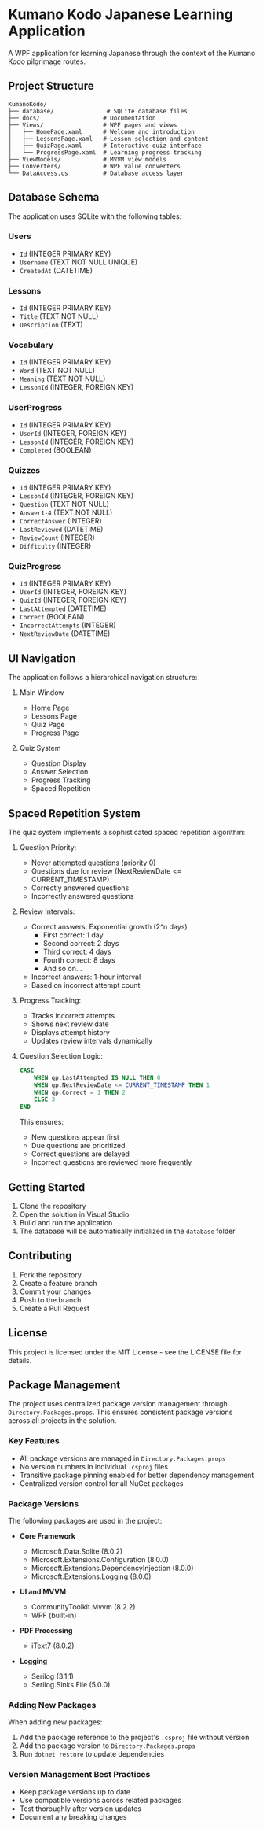 # Kumano Kodo Japanese Learning Application

A WPF application for learning Japanese through the context of the Kumano Kodo pilgrimage routes.

## Project Structure

```
KumanoKodo/
├── database/               # SQLite database files
├── docs/                  # Documentation
├── Views/                 # WPF pages and views
│   ├── HomePage.xaml      # Welcome and introduction
│   ├── LessonsPage.xaml   # Lesson selection and content
│   ├── QuizPage.xaml      # Interactive quiz interface
│   └── ProgressPage.xaml  # Learning progress tracking
├── ViewModels/            # MVVM view models
├── Converters/            # WPF value converters
└── DataAccess.cs          # Database access layer
```

## Database Schema

The application uses SQLite with the following tables:

### Users
- `Id` (INTEGER PRIMARY KEY)
- `Username` (TEXT NOT NULL UNIQUE)
- `CreatedAt` (DATETIME)

### Lessons
- `Id` (INTEGER PRIMARY KEY)
- `Title` (TEXT NOT NULL)
- `Description` (TEXT)

### Vocabulary
- `Id` (INTEGER PRIMARY KEY)
- `Word` (TEXT NOT NULL)
- `Meaning` (TEXT NOT NULL)
- `LessonId` (INTEGER, FOREIGN KEY)

### UserProgress
- `Id` (INTEGER PRIMARY KEY)
- `UserId` (INTEGER, FOREIGN KEY)
- `LessonId` (INTEGER, FOREIGN KEY)
- `Completed` (BOOLEAN)

### Quizzes
- `Id` (INTEGER PRIMARY KEY)
- `LessonId` (INTEGER, FOREIGN KEY)
- `Question` (TEXT NOT NULL)
- `Answer1-4` (TEXT NOT NULL)
- `CorrectAnswer` (INTEGER)
- `LastReviewed` (DATETIME)
- `ReviewCount` (INTEGER)
- `Difficulty` (INTEGER)

### QuizProgress
- `Id` (INTEGER PRIMARY KEY)
- `UserId` (INTEGER, FOREIGN KEY)
- `QuizId` (INTEGER, FOREIGN KEY)
- `LastAttempted` (DATETIME)
- `Correct` (BOOLEAN)
- `IncorrectAttempts` (INTEGER)
- `NextReviewDate` (DATETIME)

## UI Navigation

The application follows a hierarchical navigation structure:

1. Main Window
   - Home Page
   - Lessons Page
   - Quiz Page
   - Progress Page

2. Quiz System
   - Question Display
   - Answer Selection
   - Progress Tracking
   - Spaced Repetition

## Spaced Repetition System

The quiz system implements a sophisticated spaced repetition algorithm:

1. Question Priority:
   - Never attempted questions (priority 0)
   - Questions due for review (NextReviewDate <= CURRENT_TIMESTAMP)
   - Correctly answered questions
   - Incorrectly answered questions

2. Review Intervals:
   - Correct answers: Exponential growth (2^n days)
     - First correct: 1 day
     - Second correct: 2 days
     - Third correct: 4 days
     - Fourth correct: 8 days
     - And so on...
   - Incorrect answers: 1-hour interval
   - Based on incorrect attempt count

3. Progress Tracking:
   - Tracks incorrect attempts
   - Shows next review date
   - Displays attempt history
   - Updates review intervals dynamically

4. Question Selection Logic:
   ```sql
   CASE 
       WHEN qp.LastAttempted IS NULL THEN 0
       WHEN qp.NextReviewDate <= CURRENT_TIMESTAMP THEN 1
       WHEN qp.Correct = 1 THEN 2
       ELSE 3
   END
   ```
   This ensures:
   - New questions appear first
   - Due questions are prioritized
   - Correct questions are delayed
   - Incorrect questions are reviewed more frequently

## Getting Started

1. Clone the repository
2. Open the solution in Visual Studio
3. Build and run the application
4. The database will be automatically initialized in the `database` folder

## Contributing

1. Fork the repository
2. Create a feature branch
3. Commit your changes
4. Push to the branch
5. Create a Pull Request

## License

This project is licensed under the MIT License - see the LICENSE file for details.

## Package Management

The project uses centralized package version management through `Directory.Packages.props`. This ensures consistent package versions across all projects in the solution.

### Key Features
- All package versions are managed in `Directory.Packages.props`
- No version numbers in individual `.csproj` files
- Transitive package pinning enabled for better dependency management
- Centralized version control for all NuGet packages

### Package Versions
The following packages are used in the project:

- **Core Framework**
  - Microsoft.Data.Sqlite (8.0.2)
  - Microsoft.Extensions.Configuration (8.0.0)
  - Microsoft.Extensions.DependencyInjection (8.0.0)
  - Microsoft.Extensions.Logging (8.0.0)

- **UI and MVVM**
  - CommunityToolkit.Mvvm (8.2.2)
  - WPF (built-in)

- **PDF Processing**
  - iText7 (8.0.2)

- **Logging**
  - Serilog (3.1.1)
  - Serilog.Sinks.File (5.0.0)

### Adding New Packages
When adding new packages:
1. Add the package reference to the project's `.csproj` file without version
2. Add the package version to `Directory.Packages.props`
3. Run `dotnet restore` to update dependencies

### Version Management Best Practices
- Keep package versions up to date
- Use compatible versions across related packages
- Test thoroughly after version updates
- Document any breaking changes 